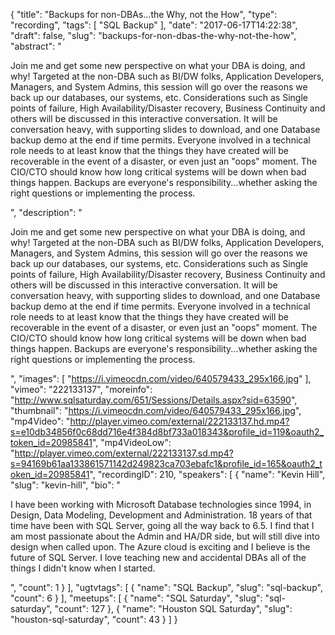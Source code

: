 {
  "title": "Backups for non-DBAs...the Why, not the How",
  "type": "recording",
  "tags": [
    "SQL Backup"
  ],
  "date": "2017-06-17T14:22:38",
  "draft": false,
  "slug": "backups-for-non-dbas-the-why-not-the-how",
  "abstract": "<p>Join me and get some new perspective on what your DBA is doing, and why! Targeted at the non-DBA such as BI/DW folks, Application Developers, Managers, and System Admins, this session will go over the reasons we back up our databases, our systems, etc.  Considerations such as Single points of failure, High Availability/Disaster recovery, Business Continuity and others will be discussed in this interactive conversation.   It will be conversation heavy, with supporting slides to download, and one Database backup demo at the end if time permits. Everyone involved in a technical role needs to at least know that the things they have created will be recoverable in the event of a disaster, or even just an \"oops\" moment.   The CIO/CTO should know how long critical systems will be down when bad things happen.  Backups are everyone's responsibility...whether asking the right questions or implementing the process.</p>",
  "description": "<p>Join me and get some new perspective on what your DBA is doing, and why! Targeted at the non-DBA such as BI/DW folks, Application Developers, Managers, and System Admins, this session will go over the reasons we back up our databases, our systems, etc.  Considerations such as Single points of failure, High Availability/Disaster recovery, Business Continuity and others will be discussed in this interactive conversation.   It will be conversation heavy, with supporting slides to download, and one Database backup demo at the end if time permits. Everyone involved in a technical role needs to at least know that the things they have created will be recoverable in the event of a disaster, or even just an \"oops\" moment.   The CIO/CTO should know how long critical systems will be down when bad things happen.  Backups are everyone's responsibility...whether asking the right questions or implementing the process.</p>",
  "images": [
    "https://i.vimeocdn.com/video/640579433_295x166.jpg"
  ],
  "vimeo": "222133137",
  "moreinfo": "http://www.sqlsaturday.com/651/Sessions/Details.aspx?sid=63590",
  "thumbnail": "https://i.vimeocdn.com/video/640579433_295x166.jpg",
  "mp4Video": "http://player.vimeo.com/external/222133137.hd.mp4?s=e10db34856f0c68dd716e4f384d8bf733a018343&profile_id=119&oauth2_token_id=20985841",
  "mp4VideoLow": "http://player.vimeo.com/external/222133137.sd.mp4?s=94169b61aa133861571142d249823ca703ebafc1&profile_id=165&oauth2_token_id=20985841",
  "recordingID": 210,
  "speakers": [
    {
      "name": "Kevin Hill",
      "slug": "kevin-hill",
      "bio": "<p>I have been working with Microsoft Database technologies since 1994, in Design, Data Modeling, Development and Administration.  18 years of that time have been with SQL Server, going all the way back to 6.5. I find that I am most passionate about the Admin and HA/DR side, but will still dive into design when called upon. The Azure cloud is exciting and I believe is the future of SQL Server.   I love teaching new and accidental DBAs all of the things I didn't know when I started.</p>",
      "count": 1
    }
  ],
  "ugtvtags": [
    {
      "name": "SQL Backup",
      "slug": "sql-backup",
      "count": 6
    }
  ],
  "meetups": [
    {
      "name": "SQL Saturday",
      "slug": "sql-saturday",
      "count": 127
    },
    {
      "name": "Houston SQL Saturday",
      "slug": "houston-sql-saturday",
      "count": 43
    }
  ]
}